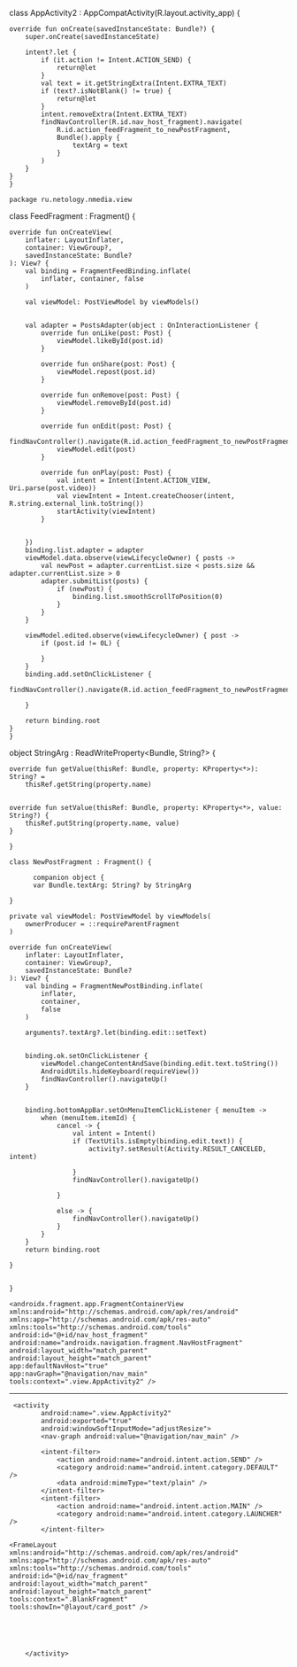 

class AppActivity2 : AppCompatActivity(R.layout.activity_app) {

    override fun onCreate(savedInstanceState: Bundle?) {
        super.onCreate(savedInstanceState)

        intent?.let {
            if (it.action != Intent.ACTION_SEND) {
                return@let
            }
            val text = it.getStringExtra(Intent.EXTRA_TEXT)
            if (text?.isNotBlank() != true) {
                return@let
            }
            intent.removeExtra(Intent.EXTRA_TEXT)
            findNavController(R.id.nav_host_fragment).navigate(
                R.id.action_feedFragment_to_newPostFragment,
                Bundle().apply {
                    textArg = text
                }
            )
        }
    }
    }

    package ru.netology.nmedia.view



class FeedFragment : Fragment() {

    override fun onCreateView(
        inflater: LayoutInflater,
        container: ViewGroup?,
        savedInstanceState: Bundle?
    ): View? {
        val binding = FragmentFeedBinding.inflate(
            inflater, container, false
        )

        val viewModel: PostViewModel by viewModels()


        val adapter = PostsAdapter(object : OnInteractionListener {
            override fun onLike(post: Post) {
                viewModel.likeById(post.id)
            }

            override fun onShare(post: Post) {
                viewModel.repost(post.id)
            }

            override fun onRemove(post: Post) {
                viewModel.removeById(post.id)
            }

            override fun onEdit(post: Post) {
             findNavController().navigate(R.id.action_feedFragment_to_newPostFragment)
                viewModel.edit(post)
            }

            override fun onPlay(post: Post) {
                val intent = Intent(Intent.ACTION_VIEW, Uri.parse(post.video))
                val viewIntent = Intent.createChooser(intent, R.string.external_link.toString())
                startActivity(viewIntent)
            }


        })
        binding.list.adapter = adapter
        viewModel.data.observe(viewLifecycleOwner) { posts ->
            val newPost = adapter.currentList.size < posts.size && adapter.currentList.size > 0
            adapter.submitList(posts) {
                if (newPost) {
                    binding.list.smoothScrollToPosition(0)
                }
            }
        }

        viewModel.edited.observe(viewLifecycleOwner) { post ->
            if (post.id != 0L) {
              
            }
        }
        binding.add.setOnClickListener {
           findNavController().navigate(R.id.action_feedFragment_to_newPostFragment)

        }

        return binding.root
    }
    }



object StringArg : ReadWriteProperty<Bundle, String?> {

    override fun getValue(thisRef: Bundle, property: KProperty<*>): String? =
        thisRef.getString(property.name)


    override fun setValue(thisRef: Bundle, property: KProperty<*>, value: String?) {
        thisRef.putString(property.name, value)
    }

    }

    class NewPostFragment : Fragment() {

          companion object {
          var Bundle.textArg: String? by StringArg

    }

    private val viewModel: PostViewModel by viewModels(
        ownerProducer = ::requireParentFragment
    )

    override fun onCreateView(
        inflater: LayoutInflater,
        container: ViewGroup?,
        savedInstanceState: Bundle?
    ): View? {
        val binding = FragmentNewPostBinding.inflate(
            inflater,
            container,
            false
        )

        arguments?.textArg?.let(binding.edit::setText)


        binding.ok.setOnClickListener {
            viewModel.changeContentAndSave(binding.edit.text.toString())
            AndroidUtils.hideKeyboard(requireView())
            findNavController().navigateUp()
        }


        binding.bottomAppBar.setOnMenuItemClickListener { menuItem ->
            when (menuItem.itemId) {
                cancel -> {
                    val intent = Intent()
                    if (TextUtils.isEmpty(binding.edit.text)) {
                        activity?.setResult(Activity.RESULT_CANCELED, intent)

                    }
                    findNavController().navigateUp()

                }

                else -> {
                    findNavController().navigateUp()
                }
            }
        }
        return binding.root

    }


    }


<?xml version="1.0" encoding="utf-8"?>

    <androidx.fragment.app.FragmentContainerView xmlns:android="http://schemas.android.com/apk/res/android"
    xmlns:app="http://schemas.android.com/apk/res-auto"
    xmlns:tools="http://schemas.android.com/tools"
    android:id="@+id/nav_host_fragment"
    android:name="androidx.navigation.fragment.NavHostFragment"
    android:layout_width="match_parent"
    android:layout_height="match_parent"
    app:defaultNavHost="true"
    app:navGraph="@navigation/nav_main"
    tools:context=".view.AppActivity2" />
----------------------------------------------------------------------
     <activity
            android:name=".view.AppActivity2"
            android:exported="true"
            android:windowSoftInputMode="adjustResize">
            <nav-graph android:value="@navigation/nav_main" />

            <intent-filter>
                <action android:name="android.intent.action.SEND" />
                <category android:name="android.intent.category.DEFAULT" />
                <data android:mimeType="text/plain" />
            </intent-filter>
            <intent-filter>
                <action android:name="android.intent.action.MAIN" />
                <category android:name="android.intent.category.LAUNCHER" />
            </intent-filter>



<?xml version="1.0" encoding="utf-8"?>

    <FrameLayout xmlns:android="http://schemas.android.com/apk/res/android"
    xmlns:app="http://schemas.android.com/apk/res-auto"
    xmlns:tools="http://schemas.android.com/tools"
    android:id="@+id/nav_fragment"
    android:layout_width="match_parent"
    android:layout_height="match_parent"
    tools:context=".BlankFragment"
    tools:showIn="@layout/card_post" />





        </activity>


    
